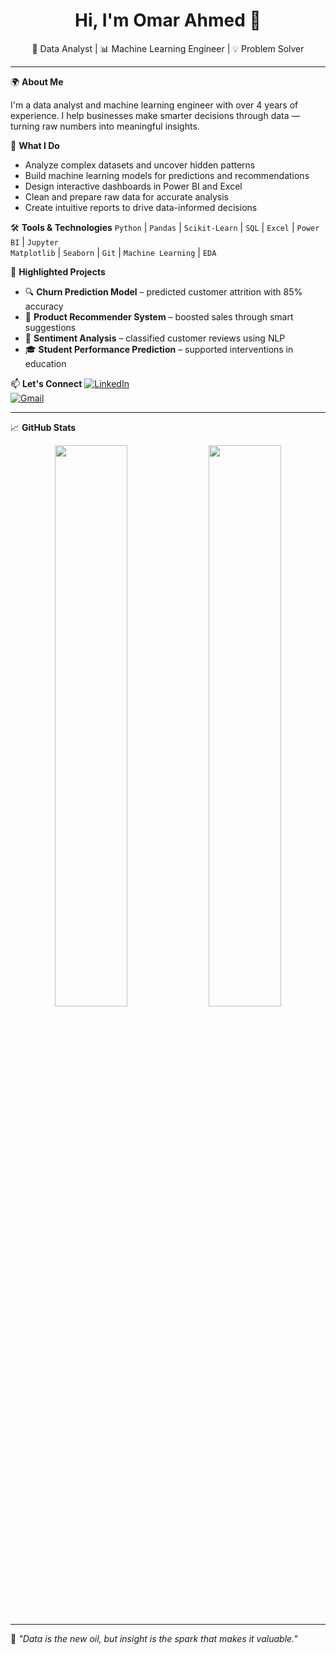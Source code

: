 <h1 align="center">Hi, I'm Omar Ahmed 👋</h1>
<p align="center">
  🎯 Data Analyst | 📊 Machine Learning Engineer | 💡 Problem Solver  
</p>

---

🌍 **About Me**

I'm a data analyst and machine learning engineer with over 4 years of experience. I help businesses make smarter decisions through data — turning raw numbers into meaningful insights.

📌 **What I Do**
- Analyze complex datasets and uncover hidden patterns
- Build machine learning models for predictions and recommendations
- Design interactive dashboards in Power BI and Excel
- Clean and prepare raw data for accurate analysis
- Create intuitive reports to drive data-informed decisions

🛠️ **Tools & Technologies**
`Python` | `Pandas` | `Scikit-Learn` | `SQL` | `Excel` | `Power BI` | `Jupyter`  
`Matplotlib` | `Seaborn` | `Git` | `Machine Learning` | `EDA`

🚀 **Highlighted Projects**
- 🔍 **Churn Prediction Model** – predicted customer attrition with 85% accuracy  
- 🤖 **Product Recommender System** – boosted sales through smart suggestions  
- 💬 **Sentiment Analysis** – classified customer reviews using NLP  
- 🎓 **Student Performance Prediction** – supported interventions in education  

📫 **Let's Connect**
[![LinkedIn](https://img.shields.io/badge/LinkedIn-blue?logo=linkedin&logoColor=white)](https://www.linkedin.com/in/omarbadrdata/)  
[![Gmail](https://img.shields.io/badge/Gmail-red?logo=gmail&logoColor=white)](mailto:omar.work381@gmail.com)

---

📈 **GitHub Stats**

<p align="center">
  <img src="https://github-readme-stats.vercel.app/api?username=omar-ahmed&show_icons=true&theme=default" width="48%" />
  <img src="https://github-readme-stats.vercel.app/api/top-langs/?username=omar-ahmed&layout=compact" width="48%" />
</p>

---

🧠 *"Data is the new oil, but insight is the spark that makes it valuable."*
